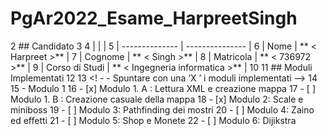 # PgAr2022_Esame_HarpreetSingh
2 ## Candidato
3
4 | | |
5 | -------------- | --------------- |
6 | Nome | ** < Harpreet >** |
7 | Cognome | ** < Singh >** |
8 | Matricola | ** < 736972 >** |
9 | Corso di Studi | ** < Ingegneria informatica >** |
10
11 ## Moduli Implementati
12
13 <! - - Spuntare con una ’X ’ i moduli implementati -->
14
15 - Modulo 1
16 - [x] Modulo 1. A : Lettura XML e creazione mappa
17 - [ ] Modulo 1. B : Creazione casuale della mappa
18 - [x] Modulo 2: Scale e miniboss
19 - [ ] Modulo 3: Pathfinding dei mostri
20 - [ ] Modulo 4: Zaino ed effetti
21 - [ ] Modulo 5: Shop e Monete
22 - [ ] Modulo 6: Dijikstra

